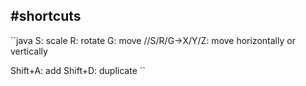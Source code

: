 #shortcuts
---
``java
S: scale
R: rotate
G: move
//S/R/G->X/Y/Z: move horizontally or vertically

Shift+A: add
Shift+D: duplicate
``
